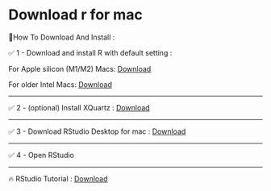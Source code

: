 # Download r for mac



📌How To Download And Install :

✅ 1 - Download and install R with default setting : 

For Apple silicon (M1/M2) Macs: <a href="https://cran.r-project.org/bin/macosx/big-sur-arm64/base/R-4.3.1-arm64.pkg">Download</a>
 
For older Intel Macs:  <a href="https://cran.r-project.org/bin/macosx/big-sur-x86_64/base/R-4.3.1-x86_64.pkg">Download</a>

----------------------------------------------

✅ 2 - (optional) Install XQuartz :  <a href="https://github.com/XQuartz/XQuartz/releases/download/XQuartz-2.8.5/XQuartz-2.8.5.pkg">Download</a>

-----------------------------------------------

✅ 3 - Download RStudio Desktop for mac : <a href="https://download1.rstudio.org/electron/macos/RStudio-2023.09.0-463.dmg">Download</a>

-----------------------------------------------

✅ 4 - Open RStudio

---------------------------------------------------

🔥 RStudio Tutorial : <a href="https://towardsdatascience.com/setup-a-data-science-environment-on-your-personal-computer-6ce931113914">Download</a>
